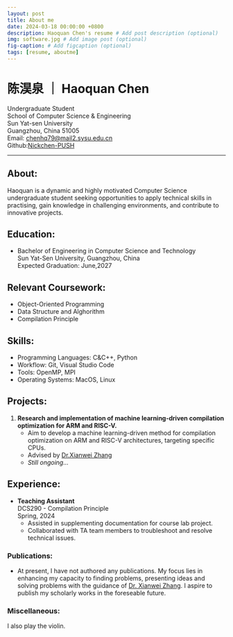 ```yaml
---
layout: post
title: About me
date: 2024-03-18 00:00:00 +0800
description: Haoquan Chen's resume # Add post description (optional)
img: software.jpg # Add image post (optional)
fig-caption: # Add figcaption (optional)
tags: [resume, aboutme]
---
```


# **陈淏泉 ｜ Haoquan Chen**

Undergraduate Student  
School of Computer Science & Engineering  
Sun Yat-sen University  
Guangzhou, China  51005  
Email: [chenhq79@mail2.sysu.edu.cn](chenhq79@mail2.sysu.edu.cn)  
Github:[Nickchen-PUSH](https://github.com/Nickchen-PUSH)  

---

## **About:**

Haoquan is a dynamic and highly motivated Computer Science undergraduate student seeking opportunities to apply technical skills in practising, gain knowledge in challenging environments, and contribute to innovative projects.

## **Education:**

- Bachelor of Engineering in Computer Science and Technology   
  Sun Yat-Sen University, Guangzhou, China  
  Expected Graduation: June,2027  

## **Relevant Coursework:**

- Object-Oriented Programming
- Data Structure and Alghorithm
- Compilation Principle

## **Skills:**

- Programming Languages: C&C++, Python
- Workflow: Git, Visual Studio Code
- Tools: OpenMP, MPI
- Operating Systems: MacOS, Linux

## **Projects:**

1. **Research and implementation of machine learning-driven compilation optimization for ARM and RISC-V.**  
   - Aim to develop a machine learning-driven method for compilation optimization on ARM and RISC-V architectures, targeting specific CPUs.
   - Advised by [Dr.Xianwei Zhang](https://xianweiz.github.io)
   - *Still ongoing...*


## **Experience:**

- **Teaching Assistant**  
  DCS290 - Compilation Principle  
  Spring, 2024
  - Assisted in supplementing documentation for course lab project.
  - Collaborated with TA team members to troubleshoot and resolve technical issues.

### **Publications:**  
- At present, I have not authored any publications. My focus lies in enhancing my capacity to finding problems, presenting ideas and solving problems with the guidance of [Dr. Xianwei Zhang](https://xianweiz.github.io). I aspire to publish my scholarly works in the foreseable future.

### **Miscellaneous:**  
I also play the violin. 